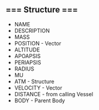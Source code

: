 ﻿## === Structure ===

* NAME  
* DESCRIPTION
* MASS
* POSITION - Vector
* ALTITUDE
* APOAPSIS
* PERIAPSIS
* RADIUS
* MU
* ATM - Structure
* VELOCITY - Vector
* DISTANCE - from calling Vessel
* BODY - Parent Body